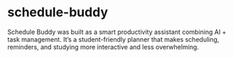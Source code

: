 # schedule-buddy
Schedule Buddy was built as a smart productivity assistant combining AI + task management. It’s a student-friendly planner that makes scheduling, reminders, and studying more interactive and less overwhelming.
